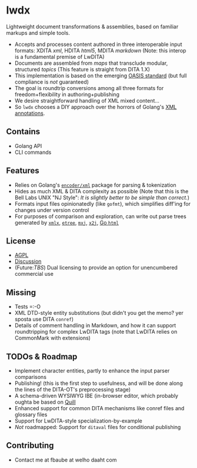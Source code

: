 # lwdx
Lightweight document transformations & assemblies, based on familiar markups and simple tools.
* Accepts and processes content authored in three interoperable input formats: XDITA _xml_, HDITA _html5_, MDITA _markdown_ (Note: this interop is a fundamental premise of LwDITA) 
* Documents are assembled from _maps_ that transclude modular, structured _topics_ (This feature is straight from DITA 1.X) 
* This implementation is based on the emerging [OASIS standard](https://github.com/oasis-open/dita-lightweight) (but full compliance is _not_ guaranteed) 
* The goal is roundtrip conversions among all three formats for freedom+flexibility in authoring+publishing  
* We desire straightforward handling of XML mixed content... 
* So `lwdx` chooses a DIY approach over the horrors of Golang's [XML annotations](https://godoc.org/encoding/xml#Marshal). 
## Contains 
* Golang API
* CLI commands 
## Features
* Relies on Golang's [`encoder/xml`](https://godoc.org/encoding/xml) package for parsing & tokenization
* Hides as much XML & DITA complexity as possible (Note that this is the Bell Labs UNIX "NJ Style": _It is slightly better to be simple than correct._)
* Formats input files opinionatedly (like `gofmt`), which simplifies diff'ing for changes under version control 
* For purposes of comparison and exploration, can write out parse trees generated by [`xmlx`](https://github.com/jteeuwen/go-pkg-xmlx), [`etree`](https://github.com/beevik/etree), [`mxj`](https://github.com/clbanning/mxj), [`x2j`](https://github.com/clbanning/mxj/tree/master/x2j), [Go `html`](https://godoc.org/golang.org/x/net/html)
## License
* [AGPL](https://www.gnu.org/licenses/agpl-3.0.en.html)
* [Discussion](https://drewdevault.com/2020/07/27/Anti-AGPL-propaganda.html)
* (Future:_TBS_) Dual licensing to provide an option for unencumbered commercial use 
## Missing
* Tests =:-O 
* XML DTD-style entity substitutions (but didn't you get the memo? yer sposta use DITA `conref`)
* Details of comment handling in Markdown, and how it can support roundtripping for complex LwDITA tags (note that LwDITA relies on CommonMark with extensions) 
## TODOs & Roadmap
* Implement character entities, partly to enhance the input parser comparisons 
* Publishing! (this is the first step to usefulness, and will be done along the lines of the DITA-OT's preprocessing stage) 
* A schema-driven WYSIWYG IBE (in-browser editor, which probably oughta be based on [Quill](https://quilljs.com/) 
* Enhanced support for common DITA mechanisms like conref files and glossary files 
* Support for LwDITA-style specialization-by-example 
* _Not_ roadmapped: Support for `ditaval` files for conditional publishing 
## Contributing
* Contact me at fbaube at welho daaht com 

